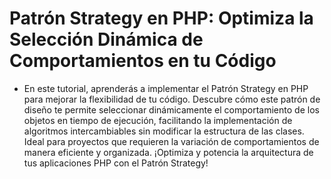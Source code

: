 # Patrón Strategy en PHP: Optimiza la Selección Dinámica de Comportamientos en tu Código

- En este tutorial, aprenderás a implementar el Patrón Strategy en PHP para mejorar la flexibilidad de tu código. Descubre cómo este patrón de diseño te permite seleccionar dinámicamente el comportamiento de los objetos en tiempo de ejecución, facilitando la implementación de algoritmos intercambiables sin modificar la estructura de las clases. Ideal para proyectos que requieren la variación de comportamientos de manera eficiente y organizada. ¡Optimiza y potencia la arquitectura de tus aplicaciones PHP con el Patrón Strategy!
